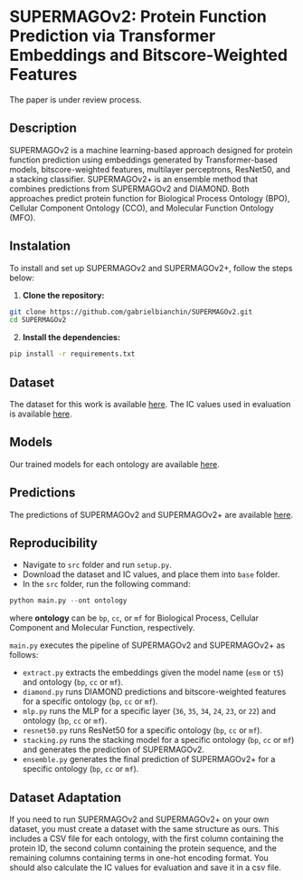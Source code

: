 # SUPERMAGOv2: Protein Function Prediction via Transformer Embeddings and Bitscore-Weighted Features

The paper is under review process.

## Description
SUPERMAGOv2 is a machine learning-based approach designed for protein function prediction using embeddings generated by Transformer-based models, bitscore-weighted features, multilayer perceptrons, ResNet50, and a stacking classifier. SUPERMAGOv2+ is an ensemble method that combines predictions from SUPERMAGOv2 and DIAMOND. Both approaches predict protein function for Biological Process Ontology (BPO), Cellular Component Ontology (CCO), and Molecular Function Ontology (MFO).

## Instalation
To install and set up SUPERMAGOv2 and SUPERMAGOv2+, follow the steps below:

1. **Clone the repository:**
```bash
git clone https://github.com/gabrielbianchin/SUPERMAGOv2.git
cd SUPERMAGOv2
```
2. **Install the dependencies:**
```bash
pip install -r requirements.txt
```

## Dataset
The dataset for this work is available [here](https://zenodo.org/records/10982903).
The IC values used in evaluation is available [here](https://zenodo.org/records/13362841).

## Models
Our trained models for each ontology are available [here](https://drive.google.com/drive/folders/1gMR2IpW268Y_J0ehYahNe1OohhB1tGA_?usp=sharing).

## Predictions
The predictions of SUPERMAGOv2 and SUPERMAGOv2+ are available [here](https://drive.google.com/drive/folders/12_w-CMFWD1ghTf7hDYcTF_TEBmNrUqtl?usp=sharing).

## Reproducibility
* Navigate to ```src``` folder and run ```setup.py```.
* Download the dataset and IC values, and place them into ```base``` folder.
* In the ```src``` folder, run the following command:
```python
python main.py --ont ontology
```
where **ontology** can be ```bp```, ```cc```, or ```mf``` for Biological Process, Cellular Component and Molecular Function, respectively.

```main.py``` executes the pipeline of SUPERMAGOv2 and SUPERMAGOv2+ as follows:
* ```extract.py``` extracts the embeddings given the model name (```esm``` or ```t5```) and ontology (```bp```, ```cc``` or ```mf```).
* ```diamond.py``` runs DIAMOND predictions and bitscore-weighted features for a specific ontology (```bp```, ```cc``` or ```mf```).
* ```mlp.py``` runs the MLP for a specific layer (```36```, ```35```, ```34```, ```24```, ```23```, or ```22```) and ontology (```bp```, ```cc``` or ```mf```).
* ```resnet50.py``` runs ResNet50 for a specific ontology (```bp```, ```cc``` or ```mf```).
* ```stacking.py``` runs the stacking model for a specific ontology (```bp```, ```cc``` or ```mf```) and generates the prediction of SUPERMAGOv2.
* ```ensemble.py``` generates the final prediction of SUPERMAGOv2+ for a specific ontology (```bp```, ```cc``` or ```mf```).

## Dataset Adaptation
If you need to run SUPERMAGOv2 and SUPERMAGOv2+ on your own dataset, you must create a dataset with the same structure as ours. This includes a CSV file for each ontology, with the first column containing the protein ID, the second column containing the protein sequence, and the remaining columns containing terms in one-hot encoding format. You should also calculate the IC values for evaluation and save it in a csv file.
